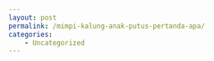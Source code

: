 ```yaml
---
layout: post
permalink: /mimpi-kalung-anak-putus-pertanda-apa/
categories:
    - Uncategorized
---
```



